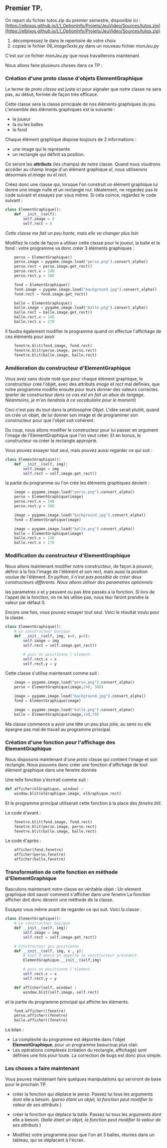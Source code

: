 

## Premier TP.

On repart du fichier *tutos.zip* du premier semestre, disponible ici :
[https://elbixos.github.io/L1_OptionInfo/Projets/JeuVideo/Sources/tutos.zip](https://elbixos.github.io/L1_OptionInfo/Projets/JeuVideo/Sources/tutos.zip)

1. décompressez le dans le repertoire de votre choix
2. copiez le fichier *06_imageTexte.py* dans un nouveau fichier *monJeu.py*

C'est sur ce fichier *monJeu.py* que nous travaillerons maintenant.

Nous allons faire plusieurs choses dans ce TP :

### Création d'une proto classe d'objets **ElementGraphique**

Le terme de *proto classe* est juste ici pour signaler que notre classe ne sera pas,
au début, formée de façon très efficace.

Cette classe sera la classe principale de nos éléments graphiques du jeu.
L'ensemble des éléments graphiques est la suivante :
- le joueur
- la ou les balles
- le fond

Chaque élément graphique dispose toujours de 2 informations :
- une image qui le représente
- un rectangle qui définit sa position.

Ce seront les **attributs** (les champs) de notre classe.
Quand nous voudrons accéder au champ image d'un élément graphique *el*, nous
utiliserons désormais *el.image* ou *el.rect*.

Créez donc une classe qui, lorsque l'on construit un élément graphique
lui donne une image nulle et un rectangle nul.
Idéalement, ne regardez pas le code suivant et essayez par vous même.
Si cela coince, regardez le code suivant :

```python
class ElementGraphique():
    def __init__(self):
        self.image = 0
        self.rect = 0
```
*Cette classe me fait un peu honte, mais elle va changer plus loin*

Modifiez le code de façon a utiliser cette classe pour le joueur,
la balle et le fond :
votre programme va donc créer 3 éléments graphiques :
```python
    perso = ElementGraphique()
    perso.image = pygame.image.load("perso.png").convert_alpha()
    perso.rect = perso.image.get_rect()
    perso.rect.x = 240
    perso.rect.y = 300

    fond = ElementGraphique()
    fond.image = pygame.image.load("background.jpg").convert_alpha()
    fond.rect = fond.image.get_rect()

    balle = ElementGraphique()
    balle.image = pygame.image.load("balle.png").convert_alpha()
    balle.rect = balle.image.get_rect()
    balle.rect.x = 140
    balle.rect.x = 270
```

Il faudra également modifier le programme quand on effectue l'affichage de ces
éléments pour avoir

```python
    fenetre.blit(fond.image, fond.rect)
    fenetre.blit(perso.image, perso.rect)
    fenetre.blit(balle.image, balle.rect)
```

### Amélioration du constructeur d'**ElementGraphique**

Vous avez sans doute noté que pour chaque élément graphique, le constructeur crée l'objet, avec des attributs *image* et *rect*
mal définies, que notre programme modifie ensuite pour leurs donner des valeurs correctes. (*parler de constructeur dans ce cas est en fait un abus de langage. Néanmoins, je m'en tiendrais à ce vocabulaire pour le moment*)

Ceci n'est pas du tout dans la philosophie *Objet*. L'idée serait plutôt, quand
on crée un objet, de lui donner son image et de programmer son constructeur pour
que l'objet soit cohérent.

Du coup, nous allons modifier le constructeur pour lui passer en argument l'image
de l'ElementGraphique que l'on veut créer. Et en bonus, le constructeur va créer le rectangle
approprié.

Vous pouvez essayer tout seul, mais pouvez aussi regarder ce qui suit :

```python
class ElementGraphique():
    def __init__(self, img):
        self.image = img
        self.rect = self.image.get_rect()
```

la partie du programme ou l'on crée les éléments graphiques devient :

```python
    image = pygame.image.load("perso.png").convert_alpha()
    perso = ElementGraphique(image)
    perso.rect.x = 240
    perso.rect.y = 300

    image = pygame.image.load("background.jpg").convert_alpha()
    fond = ElementGraphique(image)

    image = pygame.image.load("balle.png").convert_alpha()
    balle = ElementGraphique(image)
    balle.rect.x = 140
    balle.rect.x = 270
```

### Modification du constructeur d'**ElementGraphique**

Nous allons maintenant modifier notre constructeur, de façon à pouvoir,
définir à la fois l'image de l'élément et son rect, mais aussi la position
voulue de l'élément.
*En python, il n'est pas possible de créer deux constructeurs différents.
Nous allons utiliser des parametres optionnels*

les parametres $x$ et $y$ peuvent ou pas être passés a la fonction. Si lors de
l'appel de la fonction, on ne les utilise pas, nous leur feront prendre la
valeur par défaut $0$.

Encore une fois, vous pouvez essayer tout seul. Voici le résultat voulu pour la classe.

```python
class ElementGraphique():
    # Le constructeur basique
    def __init__(self, img, x=0, y=0):
        self.image = img
        self.rect = self.image.get_rect()

        # puis on positionne l'element.
        self.rect.x = x
        self.rect.y = y         
```
Cette classe s'utilise maintenant comme suit :
```python
    image = pygame.image.load("perso.png").convert_alpha()
    perso = ElementGraphique(image,240, 300)

    image = pygame.image.load("background.jpg").convert_alpha()
    fond = ElementGraphique(image)

    image = pygame.image.load("balle.png").convert_alpha()
    balle = ElementGraphique(image,140,70)
```

Ma classe commence a avoir une tête un peu plus jolie, au sens ou elle épargne pas
mal de travail au programme principal.


### Création d'une fonction pour l'affichage des **ElementGraphique**
Nous disposons maintenant d'une proto classe qui contient l'image et son rectangle.
Nous pouvons donc créer une fonction d'affichage de tout élément graphique dans une fenetre
donnée

Une telle fonction s'écrirait comme suit :
```python
def afficher(elGraphique, window) :
    window.blit(elGraphique.image, elGraphique.rect)  
```
Et le programme principal utiliserait cette fonction à la place des *fenetre.blit*.

Le code d'avant :

```python
    fenetre.blit(fond.image, fond.rect)
    fenetre.blit(perso.image, perso.rect)
    fenetre.blit(balle.image, balle.rect)
```

Le code d'après :

```python
    afficher(fond,fenetre)
    afficher(perso,fenetre)
    afficher(balle,fenetre)
```

### Transformation de cette fonction en méthode d'**ElementGraphique**

Basculons maintenant notre classe en véritable objet :
Un element graphique doit savoir comment s'afficher dans une fenetre
La fonction afficher doit donc devenir une méthode de la classe.

Essayez vous même avant de regarder ce qui suit.
Voici la classe :

```python
class ElementGraphique():
    # Le constructeur basique
    def __init__(self, img):
        self.image = img
        self.rect = self.image.get_rect()

    # Constructeur qui positionne
    def __init__(self, img, x , y):
        # tout d'abord on appelle le constructeur précédent.
        ElementGraphique.__init__(self,img)

        # puis on positionne l'element.
        self.rect.x = x
        self.rect.y = y

    def afficher(self, window) :
        window.blit(self.image, self.rect)  
```

et la partie du programme principal qui affiche les éléments.

```python
    fond.afficher((fenetre)
    perso.afficher((fenetre)
    balle.afficher((fenetre)
```

Le bilan :
- La complexité du programme est déportée dans l'objet **ElementGraphique**, pour un programme beaucoup plus clair.
- Les opérations complexes (création du rectangle, affichage) sont définies une fois pour toute. La correction de bugs est donc plus simple.

### Les choses a faire maintenant
Vous pouvez maintenant faire quelques manipulations qui serviront de
base pour le prochain TP.

- créer la fonction qui déplace le perso. Passez lui tous les arguments dont elle a besoin. (*perso étant un objet, la fonction peut modifier la valeur de ses attributs* )

- créer la fonction qui déplace la balle. Passez lui tous les arguments dont elle a besoin. (*balle étant un objet, la fonction peut modifier la valeur de ses attributs* )

- Modifiez votre programme pour que l'on ait 3 balles, réunies dans un tableau, qui se déplacent à l'écran.
